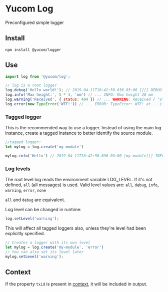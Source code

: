 # Yucom Log
Preconfigured simple logger

## Install

```
npm install @yucom/logger
```

## Use

```js
import log from '@yucom/log';

// log is a root logger
log.debug('Hello world!'); // 2019-04-11T18:42:50.636-03:00 [][] DEBUG: Hello world!
log.info('Max height:', 5 * 4, 'mm') // ... INFO: Max height 20 mm
log.warning('Received', { status: 404 }) // ... WARNING: Received { "status": 404 }
log.error(new TypeError('WTF!')) // ... ERROR: TypeError: WTF! at ...(full stack trace)...
```

### Tagged logger

This is the recommended way to use a logger. Instead of using the main log instance, create a tagged instance to better identify the source
module.

```js
//tagged logger:
let mylog = log.create('my-module')

mylog.info('Hello') // 2019-04-11T18:42:50.636-03:00 [my-module][] INFO: Hello
```

### Log levels

The root level log reads the environment variable LOG_LEVEL. If it's not defined, `all` (all messages) is used.
Valid level values are:
`all`, `debug`, `info`, `warning`, `error`, `none`

`all` and `debug` are equivalent.

Log level can be changed in runtime:

```js
log.setLevel('warning');
```

This will affect all tagged loggers also, unless they're level had been explicitly specified.


```js
// Creates a logger with its own level
let mylog = log.create('my-module', 'error')
// You can also set its level later
mylog.setLevel('warning');
```

## Context

If the property `txid` is present in [context](https://www.npmjs.com/package/@yucom/context), it will be included in output.
